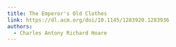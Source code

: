 ```yaml
---
title: The Emperor's Old Clothes
link: https://dl.acm.org/doi/10.1145/1283920.1283936
authors: 
  - Charles Antony Richard Hoare
---
```

